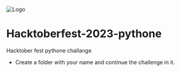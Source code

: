 ![Logo](https://hacktoberfest.com/_next/static/media/logo-hacktoberfest--horizontal.ebc5fdc8.svg)

# Hacktoberfest-2023-pythone
Hacktober fest pythone challange

- Create a folder with your name and continue the challenge in it.
